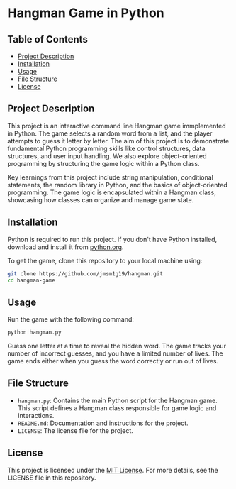 
# Hangman Game in Python

## Table of Contents

- [Project Description](#project-description)
- [Installation](#installation)
- [Usage](#usage)
- [File Structure](#file-structure)
- [License](#license)

## Project Description

This project is an interactive command line Hangman game immplemented in Python. The game selects a random word from a list, and the player attempts to guess it letter by letter. The aim of this project is to demonstrate fundamental Python programming skills like control structures, data structures, and user input handling. We also explore object-oriented programming by structuring the game logic within a Python class.

Key learnings from this project include string manipulation, conditional statements, the random library in Python, and the basics of object-oriented programming. The game logic is encapsulated within a Hangman class, showcasing how classes can organize and manage game state.

## Installation

Python is required to run this project. If you don't have Python installed, download and install it from [python.org](https://www.python.org/downloads/).

To get the game, clone this repository to your local machine using:

```bash
git clone https://github.com/jmsm1g19/hangman.git
cd hangman-game
```

## Usage

Run the game with the following command:

```bash
python hangman.py
```

Guess one letter at a time to reveal the hidden word. The game tracks your number of incorrect guesses, and you have a limited number of lives. The game ends either when you guess the word correctly or run out of lives.

## File Structure

- `hangman.py`: Contains the main Python script for the Hangman game. This script defines a Hangman class responsible for game logic and interactions.
- `README.md`: Documentation and instructions for the project.
- `LICENSE`: The license file for the project.

## License

This project is licensed under the [MIT License](LICENSE). For more details, see the LICENSE file in this repository.
